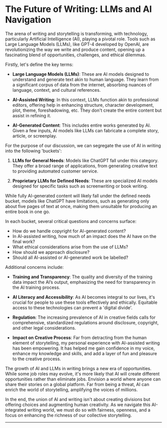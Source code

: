 # The Future of Writing: LLMs and AI Navigation

The arena of writing and storytelling is transforming, with technology, particularly Artificial Intelligence (AI), playing a pivotal role. Tools such as Large Language Models (LLMs), like GPT-4 developed by OpenAI, are revolutionizing the way we write and produce content, opening up a fascinating blend of opportunities, challenges, and ethical dilemmas.

Firstly, let's define the key terms:

- **Large Language Models (LLMs)**: These are AI models designed to understand and generate text akin to human language. They learn from a significant corpus of data from the internet, absorbing nuances of language, context, and cultural references.

- **AI-Assisted Writing**: In this context, LLMs function akin to professional editors, offering help in enhancing structure, character development, plot, theme, foreshadowing, etc. They don't create the entire content but assist in refining it.

- **AI-Generated Content**: This includes entire works generated by AI. Given a few inputs, AI models like LLMs can fabricate a complete story, article, or screenplay.

For the purpose of our discussion, we can segregate the use of AI in writing into the following 'buckets':

1. **LLMs for General Needs**: Models like ChatGPT fall under this category. They offer a broad range of applications, from generating creative text to providing automated customer service.

2. **Proprietary LLMs for Defined Needs**: These are specialized AI models designed for specific tasks such as screenwriting or book writing.

While fully AI-generated content will likely fall under the defined needs bucket, models like ChatGPT have limitations, such as generating only about five pages of text at once, making them unsuitable for producing an entire book in one go.

In each bucket, several critical questions and concerns surface:

- How do we handle copyright for AI-generated content?
- In AI-assisted writing, how much of an impact does the AI have on the final work?
- What ethical considerations arise from the use of LLMs?
- How should we approach disclosure?
- Should all AI-assisted or AI-generated work be labelled?

Additional concerns include:

- **Training and Transparency**: The quality and diversity of the training data impact the AI’s output, emphasizing the need for transparency in the AI training process.

- **AI Literacy and Accessibility**: As AI becomes integral to our lives, it's crucial for people to use these tools effectively and ethically. Equitable access to these technologies can prevent a 'digital divide'.

- **Regulation**: The increasing prevalence of AI in creative fields calls for comprehensive, standardized regulations around disclosure, copyright, and other legal considerations.

- **Impact on Creative Process**: Far from detracting from the human element of storytelling, my personal experience with AI-assisted writing has been empowering. It has helped me gain confidence in my voice, enhance my knowledge and skills, and add a layer of fun and pleasure to the creative process.

The growth of AI and LLMs in writing brings a new era of opportunities. While some job roles may evolve, it's more likely that AI will create different opportunities rather than eliminate jobs. Envision a world where anyone can share their stories on a global platform. Far from being a threat, AI can enrich the world of storytelling, amplifying the voices of millions.

In the end, the union of AI and writing isn't about creating divisions but offering choices and augmenting human creativity. As we navigate this AI-integrated writing world, we must do so with fairness, openness, and a focus on enhancing the richness of our collective storytelling.

---
